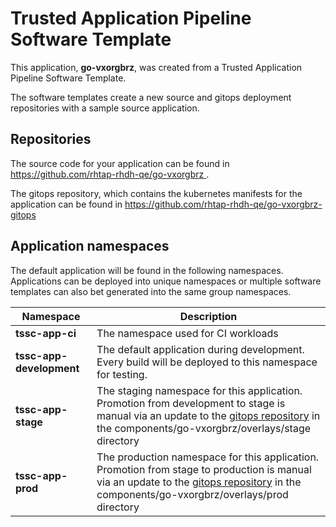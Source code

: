 # Trusted Application Pipeline Software Template

This application, **go-vxorgbrz**, was created from a Trusted Application Pipeline Software Template.

The software templates create a new source and gitops deployment repositories with a sample source application. 

## Repositories

The source code for your application can be found in [https://github.com/rhtap-rhdh-qe/go-vxorgbrz ](https://github.com/rhtap-rhdh-qe/go-vxorgbrz ).
 
The gitops repository, which contains the kubernetes manifests for the application can be found in 
[https://github.com/rhtap-rhdh-qe/go-vxorgbrz-gitops ](https://github.com/rhtap-rhdh-qe/go-vxorgbrz-gitops ) 

## Application namespaces 

The default application will be found in the following namespaces. Applications can be deployed into unique namespaces or multiple software templates can also bet generated into the same group namespaces.  

|  Namespace   |  Description   |  
| -------- | -------- |
| **tssc-app-ci** | The namespace used for CI workloads |
| **tssc-app-development** | The default application during development. Every build will be deployed to this namespace for testing. |
| **tssc-app-stage** | The staging namespace for this application. Promotion from development to stage is manual via an update to the [gitops repository](https://github.com/rhtap-rhdh-qe/go-vxorgbrz-gitops ) in the components/go-vxorgbrz/overlays/stage directory |
| **tssc-app-prod** | The production namespace for this application. Promotion from stage to production is manual via an update to the [gitops repository](https://github.com/rhtap-rhdh-qe/go-vxorgbrz-gitops ) in the components/go-vxorgbrz/overlays/prod directory |